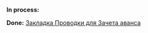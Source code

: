 **In process:**


**Done:**
[Закладка Проводки для Зачета аванса](Закладка%20Проводки%20для%20Зачета%20аванса.md)